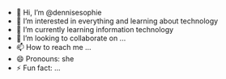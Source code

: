 - 👋 Hi, I’m @dennisesophie
- 👀 I’m interested in everything and learning about technology
- 🌱 I’m currently learning information technology
- 💞️ I’m looking to collaborate on ...
- 📫 How to reach me ...
- 😄 Pronouns: she
- ⚡ Fun fact: ...

<!---
dennisesophie/dennisesophie is a ✨ special ✨ repository because its `README.md` (this file) appears on your GitHub profile.
You can click the Preview link to take a look at your changes.
--->
